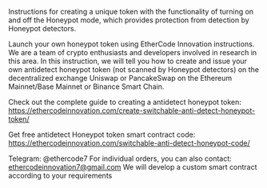 Instructions for creating a unique token with the functionality of turning on and off the Honeypot mode, which provides protection from detection by Honeypot detectors.

Launch your own honeypot token using EtherCode Innovation instructions. We are a team of crypto enthusiasts and developers involved in research in this area. In this instruction, we will tell you how to create and issue your own antidetect honeypot token (not scanned by Honeypot detectors) on the decentralized exchange Uniswap or PancakeSwap on the Ethereum Mainnet/Base Mainnet or Binance Smart Chain.

Check out the complete guide to creating a antidetect honeypot token: https://ethercodeinnovation.com/create-switchable-anti-detect-honeypot-token/

Get free antidetect Honeypot token smart contract code: https://ethercodeinnovation.com/switchable-anti-detect-honeypot-code/

Telegram: @ethercode7
For individual orders, you can also contact: ethercodeinnovation7@gmail.com We will develop a custom smart contract according to your requirements